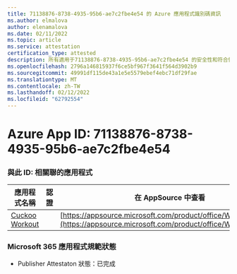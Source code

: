 ```yaml
---
title: 71138876-8738-4935-95b6-ae7c2fbe4e54 的 Azure 應用程式識別碼資訊
ms.author: elmalova
author: elenamalova
ms.date: 02/11/2022
ms.topic: article
ms.service: attestation
certification_type: attested
description: 所有適用于71138876-8738-4935-95b6-ae7c2fbe4e54 的安全性和符合性資訊資訊。
ms.openlocfilehash: 2796a146815937f6ce5bf967f3641f564d3902b9
ms.sourcegitcommit: 49991df115de43a1e5e5579ebef4ebc71df29fae
ms.translationtype: MT
ms.contentlocale: zh-TW
ms.lasthandoff: 02/12/2022
ms.locfileid: "62792554"
---
```

# <a name="azure-app-id-71138876-8738-4935-95b6-ae7c2fbe4e54"></a>Azure App ID: 71138876-8738-4935-95b6-ae7c2fbe4e54


### <a name="apps-associated-with-this-id"></a>與此 ID: 相關聯的應用程式
| **應用程式名稱** | **認證** | **在 AppSource 中查看** |
|--------------|---------------|-----------------------|
| [Cuckoo Workout](https://docs.microsoft.com/microsoft-365-app-certification/forward/WA200002750) |  | [https://appsource.microsoft.com/product/office/WA200002750](https://appsource.microsoft.com/product/office/WA200002750) |

### <a name="microsoft-365-app-compliance-status"></a>Microsoft 365 應用程式規範狀態
- Publisher Attestaton 狀態：已完成
